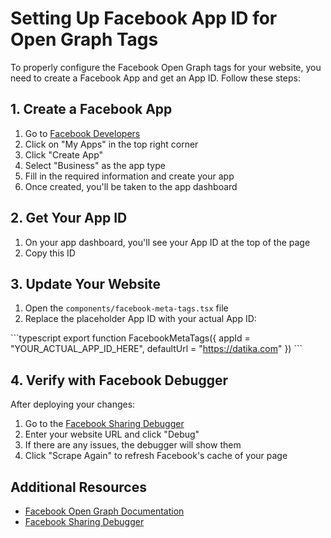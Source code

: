 # Setting Up Facebook App ID for Open Graph Tags

To properly configure the Facebook Open Graph tags for your website, you need to create a Facebook App and get an App ID. Follow these steps:

## 1. Create a Facebook App

1. Go to [Facebook Developers](https://developers.facebook.com/)
2. Click on "My Apps" in the top right corner
3. Click "Create App"
4. Select "Business" as the app type
5. Fill in the required information and create your app
6. Once created, you'll be taken to the app dashboard

## 2. Get Your App ID

1. On your app dashboard, you'll see your App ID at the top of the page
2. Copy this ID

## 3. Update Your Website

1. Open the `components/facebook-meta-tags.tsx` file
2. Replace the placeholder App ID with your actual App ID:

\`\`\`typescript
export function FacebookMetaTags({ appId = "YOUR_ACTUAL_APP_ID_HERE", defaultUrl = "https://datika.com" })
\`\`\`

## 4. Verify with Facebook Debugger

After deploying your changes:

1. Go to the [Facebook Sharing Debugger](https://developers.facebook.com/tools/debug/)
2. Enter your website URL and click "Debug"
3. If there are any issues, the debugger will show them
4. Click "Scrape Again" to refresh Facebook's cache of your page

## Additional Resources

- [Facebook Open Graph Documentation](https://developers.facebook.com/docs/sharing/webmasters/)
- [Facebook Sharing Debugger](https://developers.facebook.com/tools/debug/)
